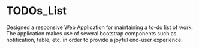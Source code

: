 # TODOs_List

Designed a responsive Web Application for maintaining a to-do list of work. The application makes use of several bootstrap components such as notification, table, etc. in order to provide a joyful end-user experience.

